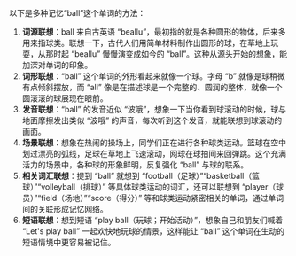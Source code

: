 以下是多种记忆“ball”这个单词的方法：
1. **词源联想**：ball 来自古英语 “beallu”，最初指的就是各种圆形的物体，后来多用来指球类。联想一下，古代人们用简单材料制作出圆形的球，在草地上玩耍，从那时起 “beallu” 慢慢演变成如今的 “ball”。这种从源头开始的想象，能加深对单词的印象。
2. **词形联想**：“ball” 这个单词的外形看起来就像一个球。字母 “b” 就像是球稍微有点倾斜摆放，而 “all” 像是在描述球是一个完整的、圆润的整体，就像一个圆滚滚的球展现在眼前。
3. **发音联想**：“ball” 的发音近似 “波哦”，想象一下当你看到球滚动的时候，球与地面摩擦发出类似 “波哦” 的声音，每次听到这个发音，就能联想到球滚动的画面。
4. **场景联想**：想象在热闹的操场上，同学们正在进行各种球类运动。篮球在空中划过漂亮的弧线，足球在草地上飞速滚动，网球在球拍间来回弹跳。这个充满活力的场景中，各种球的形象鲜明，反复强化 “ball” 与球的联系。
5. **相关词汇联想**：提到 “ball” 就想到 “football（足球）”“basketball（篮球）”“volleyball（排球）” 等具体球类运动的词汇，还可以联想到 “player（球员）”“field（场地）”“score（得分）” 等和球类运动紧密相关的单词，通过单词间的关联形成记忆网络。
6. **短语联想**：想到短语 “play ball（玩球；开始活动）”，想象自己和朋友们喊着 “Let's play ball” 一起欢快地玩球的情景，这样能让 “ball” 这个单词在生动的短语情境中更容易被记住。 